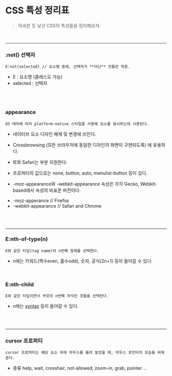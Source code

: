 # CSS 특성 정리표

> 익숙한 듯 낯선 CSS의 특성들을 정리해보자.

<br/>

***

### :not() 선택자

    E:not(selected) // 요소명 중에, 선택자가 **아닌** 것들만 적용.
  
- E : 요소명 (클래스도 가능)
- selected : 선택자

<br/><br/>

### appearance

    OS 테마에 따라 platform-native 스타일을 사용해 요소를 표시하는데 사용된다.

- 네이티브 요소 디자인 해제 및 변경에 쓰인다.
- Crossbrowsing (모든 브라우저에 동일한 디자인의 화면이 구현되도록) 에 유용하다.
- IE와 Safari는 부분 지원한다.

- 프로퍼티의 값으로는 none, button, auto, menulist-button 등이 있다.

- -moz-appearance와 -webkit-appearance 속성은 각각 Gecko, Webkit-based에서 속성의 비표준 버전이다.

* -moz-apperance // Firefox
* -webkit-appearance // Safari and Chrome


<br/>
<br/>

***

### E:nth-of-type(n)

    E와 같은 타입(tag name)의 n번째 형제를 선택한다.

- n에는 키워드(짝수even, 홀수odd), 숫자, 공식(2n+1) 등이 들어갈 수 있다.

<br/>

### E:nth-child

    E와 같은 타입이면서 부모의 n번째 자식인 것들을 선택한다.

- n에는 [syntax](https://developer.mozilla.org/en-US/docs/Web/CSS/:nth-child) 등이 들어갈 수 있다.


<br/> 

<br/>

***

### cursor 프로퍼티

    cursor 프로퍼티는 해당 요소 위에 마우스를 올려 놓았을 때, 마우스 포인터의 모습을 바꿔준다.

- 종류
    help, wait, crosshair, not-allowed, zoom-in, grab, pointer ...